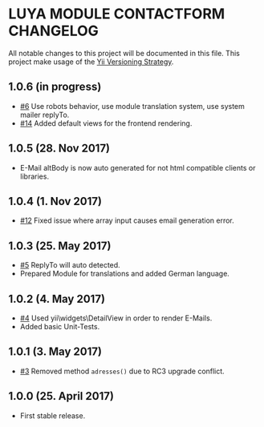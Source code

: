 # LUYA MODULE CONTACTFORM CHANGELOG

All notable changes to this project will be documented in this file. This project make usage of the [Yii Versioning Strategy](https://github.com/yiisoft/yii2/blob/master/docs/internals/versions.md).

1.0.6 (in progress)
-------------------

+ [#6](https://github.com/luyadev/luya-module-contactform/issues/6) Use robots behavior, use module translation system, use system mailer replyTo.
+ [#14](https://github.com/luyadev/luya-module-contactform/issues/14) Added default views for the frontend rendering.

1.0.5 (28. Nov 2017)
-------------------

+ E-Mail altBody is now auto generated for not html compatible clients or libraries.

1.0.4 (1. Nov 2017)
------------------

- [#12](https://github.com/luyadev/luya-module-contactform/issues/12) Fixed issue where array input causes email generation error.

1.0.3 (25. May 2017)
-------------------

+ [#5](https://github.com/luyadev/luya-module-contactform/issues/5) ReplyTo will auto detected.
+ Prepared Module for translations and added German language.

1.0.2 (4. May 2017)
------------------

+ [#4](https://github.com/luyadev/luya-module-contactform/issues/4) Used yii\widgets\DetailView in order to render E-Mails.
+ Added basic Unit-Tests.

1.0.1 (3. May 2017)
-------------------

+ [#3](https://github.com/luyadev/luya-module-contactform/issues/3) Removed method `adresses()` due to RC3 upgrade conflict. 

1.0.0 (25. April 2017)
----------------------

+ First stable release.
